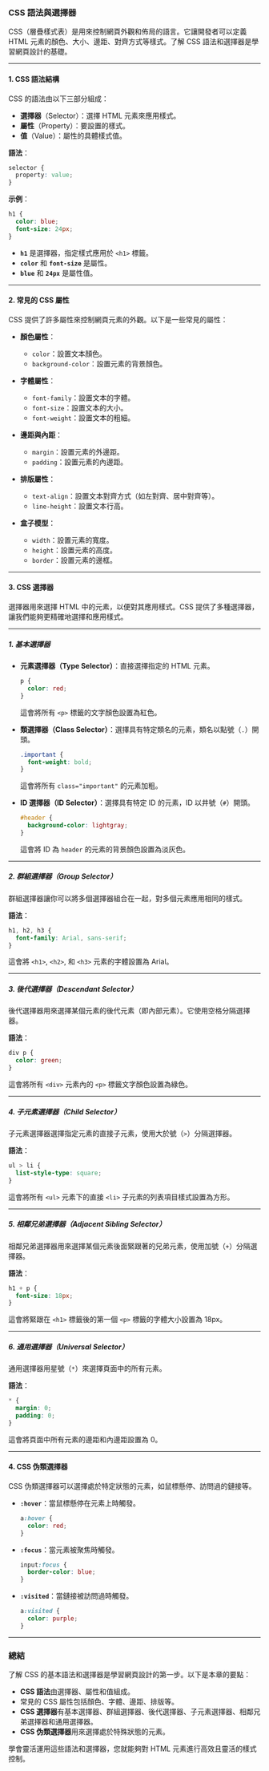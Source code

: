 ### **CSS 語法與選擇器**

CSS（層疊樣式表）是用來控制網頁外觀和佈局的語言。它讓開發者可以定義 HTML 元素的顏色、大小、邊距、對齊方式等樣式。了解 CSS 語法和選擇器是學習網頁設計的基礎。

---

#### 1. **CSS 語法結構**

CSS 的語法由以下三部分組成：

- **選擇器**（Selector）：選擇 HTML 元素來應用樣式。
- **屬性**（Property）：要設置的樣式。
- **值**（Value）：屬性的具體樣式值。

**語法**：
```css
selector {
  property: value;
}
```

**示例**：
```css
h1 {
  color: blue;
  font-size: 24px;
}
```

- **`h1`** 是選擇器，指定樣式應用於 `<h1>` 標籤。
- **`color`** 和 **`font-size`** 是屬性。
- **`blue`** 和 **`24px`** 是屬性值。

---

#### 2. **常見的 CSS 屬性**

CSS 提供了許多屬性來控制網頁元素的外觀。以下是一些常見的屬性：

- **顏色屬性**：
  - `color`：設置文本顏色。
  - `background-color`：設置元素的背景顏色。
  
- **字體屬性**：
  - `font-family`：設置文本的字體。
  - `font-size`：設置文本的大小。
  - `font-weight`：設置文本的粗細。

- **邊距與內距**：
  - `margin`：設置元素的外邊距。
  - `padding`：設置元素的內邊距。

- **排版屬性**：
  - `text-align`：設置文本對齊方式（如左對齊、居中對齊等）。
  - `line-height`：設置文本行高。

- **盒子模型**：
  - `width`：設置元素的寬度。
  - `height`：設置元素的高度。
  - `border`：設置元素的邊框。

---

#### 3. **CSS 選擇器**

選擇器用來選擇 HTML 中的元素，以便對其應用樣式。CSS 提供了多種選擇器，讓我們能夠更精確地選擇和應用樣式。

---

##### 1. **基本選擇器**

- **元素選擇器（Type Selector）**：直接選擇指定的 HTML 元素。
  ```css
  p {
    color: red;
  }
  ```
  這會將所有 `<p>` 標籤的文字顏色設置為紅色。

- **類選擇器（Class Selector）**：選擇具有特定類名的元素，類名以點號（`.`）開頭。
  ```css
  .important {
    font-weight: bold;
  }
  ```
  這會將所有 `class="important"` 的元素加粗。

- **ID 選擇器（ID Selector）**：選擇具有特定 ID 的元素，ID 以井號（`#`）開頭。
  ```css
  #header {
    background-color: lightgray;
  }
  ```
  這會將 ID 為 `header` 的元素的背景顏色設置為淡灰色。

---

##### 2. **群組選擇器（Group Selector）**

群組選擇器讓你可以將多個選擇器組合在一起，對多個元素應用相同的樣式。

**語法**：
```css
h1, h2, h3 {
  font-family: Arial, sans-serif;
}
```

這會將 `<h1>`, `<h2>`, 和 `<h3>` 元素的字體設置為 Arial。

---

##### 3. **後代選擇器（Descendant Selector）**

後代選擇器用來選擇某個元素的後代元素（即內部元素）。它使用空格分隔選擇器。

**語法**：
```css
div p {
  color: green;
}
```

這會將所有 `<div>` 元素內的 `<p>` 標籤文字顏色設置為綠色。

---

##### 4. **子元素選擇器（Child Selector）**

子元素選擇器選擇指定元素的直接子元素，使用大於號（`>`）分隔選擇器。

**語法**：
```css
ul > li {
  list-style-type: square;
}
```

這會將所有 `<ul>` 元素下的直接 `<li>` 子元素的列表項目樣式設置為方形。

---

##### 5. **相鄰兄弟選擇器（Adjacent Sibling Selector）**

相鄰兄弟選擇器用來選擇某個元素後面緊跟著的兄弟元素，使用加號（`+`）分隔選擇器。

**語法**：
```css
h1 + p {
  font-size: 18px;
}
```

這會將緊跟在 `<h1>` 標籤後的第一個 `<p>` 標籤的字體大小設置為 18px。

---

##### 6. **通用選擇器（Universal Selector）**

通用選擇器用星號（`*`）來選擇頁面中的所有元素。

**語法**：
```css
* {
  margin: 0;
  padding: 0;
}
```

這會將頁面中所有元素的邊距和內邊距設置為 0。

---

#### 4. **CSS 伪類選擇器**

CSS 伪類選擇器可以選擇處於特定狀態的元素，如鼠標懸停、訪問過的鏈接等。

- **`:hover`**：當鼠標懸停在元素上時觸發。
  ```css
  a:hover {
    color: red;
  }
  ```

- **`:focus`**：當元素被聚焦時觸發。
  ```css
  input:focus {
    border-color: blue;
  }
  ```

- **`:visited`**：當鏈接被訪問過時觸發。
  ```css
  a:visited {
    color: purple;
  }
  ```

---

### **總結**

了解 CSS 的基本語法和選擇器是學習網頁設計的第一步。以下是本章的要點：

- **CSS 語法**由選擇器、屬性和值組成。
- 常見的 CSS 屬性包括顏色、字體、邊距、排版等。
- **CSS 選擇器**有基本選擇器、群組選擇器、後代選擇器、子元素選擇器、相鄰兄弟選擇器和通用選擇器。
- **CSS 伪類選擇器**用來選擇處於特殊狀態的元素。

學會靈活運用這些語法和選擇器，您就能夠對 HTML 元素進行高效且靈活的樣式控制。